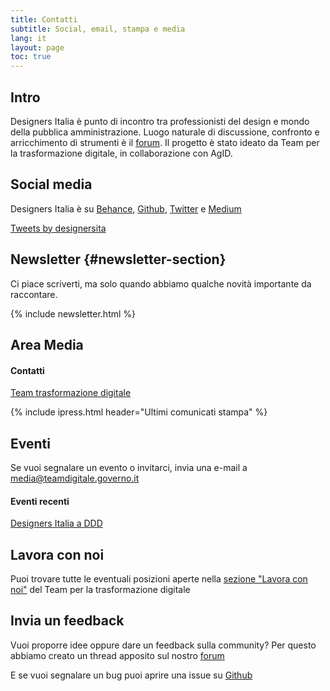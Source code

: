 ```yaml
---
title: Contatti
subtitle: Social, email, stampa e media
lang: it
layout: page
toc: true
---
```


## Intro
Designers Italia è punto di incontro tra professionisti del design e mondo della pubblica amministrazione. Luogo naturale di discussione, confronto e arricchimento di strumenti è il [forum](https://forum.italia.it/c/design/). Il progetto è stato ideato da Team per la trasformazione digitale, in collaborazione con AgID.

## Social media
Designers Italia è su [Behance](https://www.behance.net/italia), [Github](https://github.com/italia/designers.italia.it), [Twitter](https://twitter.com/designersita) e [Medium](https://medium.com/designers-italia)

<a class="twitter-timeline" data-height="360" href="https://twitter.com/designersita">Tweets by designersita</a> <script async src="//platform.twitter.com/widgets.js" charset="utf-8"></script>

## Newsletter {#newsletter-section}
Ci piace scriverti, ma solo quando abbiamo qualche novità importante da raccontare.

<div class="u-padding-bottom-xxl">
{% include newsletter.html %}
</div>

## Area Media
#### Contatti

[Team trasformazione digitale](http://www.ipresslive.it/Page/1546/team-per-la-trasformazione-digitale-presidenza-consiglio-dei-ministri)

{% include ipress.html header="Ultimi comunicati stampa" %}

## Eventi
Se vuoi segnalare un evento o invitarci, invia una e-mail a <media@teamdigitale.governo.it>

#### Eventi recenti
[Designers Italia a DDD](http://www.ipresslive.it/event/design_community)

## Lavora con noi
Puoi trovare tutte le eventuali posizioni aperte nella [sezione "Lavora con noi"](https://teamdigitale.governo.it/it/36-content.htm) del Team per la trasformazione digitale 

## Invia un feedback
Vuoi proporre idee oppure dare un feedback sulla community? Per questo abbiamo creato un thread apposito sul nostro [forum](https://forum.italia.it/c/design/feedback-community)

E se vuoi segnalare un bug puoi aprire una issue su [Github](https://github.com/italia/designers.italia.it)
